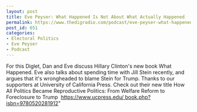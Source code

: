 ```yaml
---
layout: post
title: Eve Peyser: What Happened Is Not About What Actually Happened
permalink: https://www.thedigradio.com/podcast/eve-peyser-what-happened-is-not-about-what-actually-happened/index.html
post_id: 651
categories: 
- Electoral Politics
- Eve Peyser
- Podcast
---
```


For this Diglet, Dan and Eve discuss Hillary Clinton's new book What Happened. Eve also talks about spending time with Jill Stein recently, and argues that it's wrongheaded to blame Stein for Trump. Thanks to our supporters at University of California Press. Check out their new title How All Politics Became Reproductive Politics: From Welfare Reform to Foreclosure to Trump 
[https://www.ucpress.edu/
book.php?isbn=9780520281912](https://www.ucpress.edu/book.php?isbn=9780520281912)"